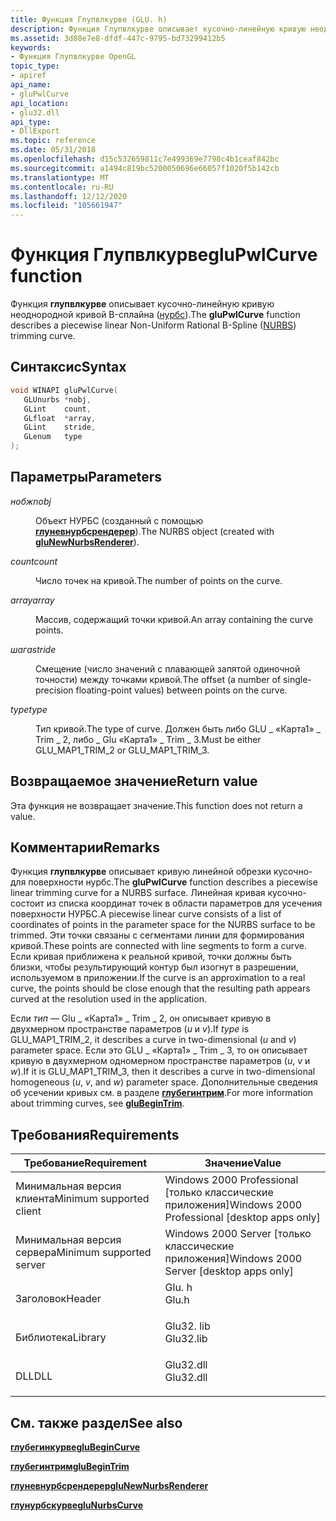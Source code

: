```yaml
---
title: Функция Глупвлкурве (GLU. h)
description: Функция Глупвлкурве описывает кусочно-линейную кривую неоднородной кривой B-сплайна (НУРБС).
ms.assetid: 3d08e7e8-dfdf-447c-9795-bd73299412b5
keywords:
- Функция Глупвлкурве OpenGL
topic_type:
- apiref
api_name:
- gluPwlCurve
api_location:
- glu32.dll
api_type:
- DllExport
ms.topic: reference
ms.date: 05/31/2018
ms.openlocfilehash: d15c532659811c7e499369e7798c4b1ceaf842bc
ms.sourcegitcommit: a1494c819bc5200050696e66057f1020f5b142cb
ms.translationtype: MT
ms.contentlocale: ru-RU
ms.lasthandoff: 12/12/2020
ms.locfileid: "105661947"
---
```

# <a name="glupwlcurve-function"></a><span data-ttu-id="c7297-104">Функция Глупвлкурве</span><span class="sxs-lookup"><span data-stu-id="c7297-104">gluPwlCurve function</span></span>

<span data-ttu-id="c7297-105">Функция **глупвлкурве** описывает кусочно-линейную кривую неоднородной кривой B-сплайна ([нурбс](using-nurbs-curves-and-surfaces.md)).</span><span class="sxs-lookup"><span data-stu-id="c7297-105">The **gluPwlCurve** function describes a piecewise linear Non-Uniform Rational B-Spline ([NURBS](using-nurbs-curves-and-surfaces.md)) trimming curve.</span></span>

## <a name="syntax"></a><span data-ttu-id="c7297-106">Синтаксис</span><span class="sxs-lookup"><span data-stu-id="c7297-106">Syntax</span></span>


```C++
void WINAPI gluPwlCurve(
   GLUnurbs *nobj,
   GLint    count,
   GLfloat  *array,
   GLint    stride,
   GLenum   type
);
```



## <a name="parameters"></a><span data-ttu-id="c7297-107">Параметры</span><span class="sxs-lookup"><span data-stu-id="c7297-107">Parameters</span></span>

<dl> <dt>

<span data-ttu-id="c7297-108">*нобж*</span><span class="sxs-lookup"><span data-stu-id="c7297-108">*nobj*</span></span> 
</dt> <dd>

<span data-ttu-id="c7297-109">Объект НУРБС (созданный с помощью [**глуневнурбсрендерер**](glunewnurbsrenderer.md)).</span><span class="sxs-lookup"><span data-stu-id="c7297-109">The NURBS object (created with [**gluNewNurbsRenderer**](glunewnurbsrenderer.md)).</span></span>

</dd> <dt>

<span data-ttu-id="c7297-110">*count*</span><span class="sxs-lookup"><span data-stu-id="c7297-110">*count*</span></span> 
</dt> <dd>

<span data-ttu-id="c7297-111">Число точек на кривой.</span><span class="sxs-lookup"><span data-stu-id="c7297-111">The number of points on the curve.</span></span>

</dd> <dt>

<span data-ttu-id="c7297-112">*array*</span><span class="sxs-lookup"><span data-stu-id="c7297-112">*array*</span></span> 
</dt> <dd>

<span data-ttu-id="c7297-113">Массив, содержащий точки кривой.</span><span class="sxs-lookup"><span data-stu-id="c7297-113">An array containing the curve points.</span></span>

</dd> <dt>

<span data-ttu-id="c7297-114">*шага*</span><span class="sxs-lookup"><span data-stu-id="c7297-114">*stride*</span></span> 
</dt> <dd>

<span data-ttu-id="c7297-115">Смещение (число значений с плавающей запятой одиночной точности) между точками кривой.</span><span class="sxs-lookup"><span data-stu-id="c7297-115">The offset (a number of single-precision floating-point values) between points on the curve.</span></span>

</dd> <dt>

<span data-ttu-id="c7297-116">*type*</span><span class="sxs-lookup"><span data-stu-id="c7297-116">*type*</span></span> 
</dt> <dd>

<span data-ttu-id="c7297-117">Тип кривой.</span><span class="sxs-lookup"><span data-stu-id="c7297-117">The type of curve.</span></span> <span data-ttu-id="c7297-118">Должен быть либо GLU \_ «Карта1» \_ Trim \_ 2, либо \_ Glu «Карта1» \_ Trim \_ 3.</span><span class="sxs-lookup"><span data-stu-id="c7297-118">Must be either GLU\_MAP1\_TRIM\_2 or GLU\_MAP1\_TRIM\_3.</span></span>

</dd> </dl>

## <a name="return-value"></a><span data-ttu-id="c7297-119">Возвращаемое значение</span><span class="sxs-lookup"><span data-stu-id="c7297-119">Return value</span></span>

<span data-ttu-id="c7297-120">Эта функция не возвращает значение.</span><span class="sxs-lookup"><span data-stu-id="c7297-120">This function does not return a value.</span></span>

## <a name="remarks"></a><span data-ttu-id="c7297-121">Комментарии</span><span class="sxs-lookup"><span data-stu-id="c7297-121">Remarks</span></span>

<span data-ttu-id="c7297-122">Функция **глупвлкурве** описывает кривую линейной обрезки кусочно-для поверхности нурбс.</span><span class="sxs-lookup"><span data-stu-id="c7297-122">The **gluPwlCurve** function describes a piecewise linear trimming curve for a NURBS surface.</span></span> <span data-ttu-id="c7297-123">Линейная кривая кусочно-состоит из списка координат точек в области параметров для усечения поверхности НУРБС.</span><span class="sxs-lookup"><span data-stu-id="c7297-123">A piecewise linear curve consists of a list of coordinates of points in the parameter space for the NURBS surface to be trimmed.</span></span> <span data-ttu-id="c7297-124">Эти точки связаны с сегментами линии для формирования кривой.</span><span class="sxs-lookup"><span data-stu-id="c7297-124">These points are connected with line segments to form a curve.</span></span> <span data-ttu-id="c7297-125">Если кривая приближена к реальной кривой, точки должны быть близки, чтобы результирующий контур был изогнут в разрешении, используемом в приложении.</span><span class="sxs-lookup"><span data-stu-id="c7297-125">If the curve is an approximation to a real curve, the points should be close enough that the resulting path appears curved at the resolution used in the application.</span></span>

<span data-ttu-id="c7297-126">Если *тип* — Glu \_ «Карта1» \_ Trim \_ 2, он описывает кривую в двухмерном пространстве параметров (*u* и *v*).</span><span class="sxs-lookup"><span data-stu-id="c7297-126">If *type* is GLU\_MAP1\_TRIM\_2, it describes a curve in two-dimensional (*u* and *v*) parameter space.</span></span> <span data-ttu-id="c7297-127">Если это GLU \_ «Карта1» \_ Trim \_ 3, то он описывает кривую в двухмерном одномерном пространстве параметров (*u*, *v* и *w*).</span><span class="sxs-lookup"><span data-stu-id="c7297-127">If it is GLU\_MAP1\_TRIM\_3, then it describes a curve in two-dimensional homogeneous (*u*, *v*, and *w*) parameter space.</span></span> <span data-ttu-id="c7297-128">Дополнительные сведения об усечении кривых см. в разделе [**глубегинтрим**](glubegintrim.md).</span><span class="sxs-lookup"><span data-stu-id="c7297-128">For more information about trimming curves, see [**gluBeginTrim**](glubegintrim.md).</span></span>

## <a name="requirements"></a><span data-ttu-id="c7297-129">Требования</span><span class="sxs-lookup"><span data-stu-id="c7297-129">Requirements</span></span>



| <span data-ttu-id="c7297-130">Требование</span><span class="sxs-lookup"><span data-stu-id="c7297-130">Requirement</span></span> | <span data-ttu-id="c7297-131">Значение</span><span class="sxs-lookup"><span data-stu-id="c7297-131">Value</span></span> |
|-------------------------------------|--------------------------------------------------------------------------------------|
| <span data-ttu-id="c7297-132">Минимальная версия клиента</span><span class="sxs-lookup"><span data-stu-id="c7297-132">Minimum supported client</span></span><br/> | <span data-ttu-id="c7297-133">Windows 2000 Professional \[только классические приложения\]</span><span class="sxs-lookup"><span data-stu-id="c7297-133">Windows 2000 Professional \[desktop apps only\]</span></span><br/>                           |
| <span data-ttu-id="c7297-134">Минимальная версия сервера</span><span class="sxs-lookup"><span data-stu-id="c7297-134">Minimum supported server</span></span><br/> | <span data-ttu-id="c7297-135">Windows 2000 Server \[только классические приложения\]</span><span class="sxs-lookup"><span data-stu-id="c7297-135">Windows 2000 Server \[desktop apps only\]</span></span><br/>                                 |
| <span data-ttu-id="c7297-136">Заголовок</span><span class="sxs-lookup"><span data-stu-id="c7297-136">Header</span></span><br/>                   | <dl> <span data-ttu-id="c7297-137"><dt>Glu. h</dt></span><span class="sxs-lookup"><span data-stu-id="c7297-137"><dt>Glu.h</dt></span></span> </dl>     |
| <span data-ttu-id="c7297-138">Библиотека</span><span class="sxs-lookup"><span data-stu-id="c7297-138">Library</span></span><br/>                  | <dl> <span data-ttu-id="c7297-139"><dt>Glu32. lib</dt></span><span class="sxs-lookup"><span data-stu-id="c7297-139"><dt>Glu32.lib</dt></span></span> </dl> |
| <span data-ttu-id="c7297-140">DLL</span><span class="sxs-lookup"><span data-stu-id="c7297-140">DLL</span></span><br/>                      | <dl> <span data-ttu-id="c7297-141"><dt>Glu32.dll</dt></span><span class="sxs-lookup"><span data-stu-id="c7297-141"><dt>Glu32.dll</dt></span></span> </dl> |



## <a name="see-also"></a><span data-ttu-id="c7297-142">См. также раздел</span><span class="sxs-lookup"><span data-stu-id="c7297-142">See also</span></span>

<dl> <dt>

[<span data-ttu-id="c7297-143">**глубегинкурве**</span><span class="sxs-lookup"><span data-stu-id="c7297-143">**gluBeginCurve**</span></span>](glubegincurve.md)
</dt> <dt>

[<span data-ttu-id="c7297-144">**глубегинтрим**</span><span class="sxs-lookup"><span data-stu-id="c7297-144">**gluBeginTrim**</span></span>](glubegintrim.md)
</dt> <dt>

[<span data-ttu-id="c7297-145">**глуневнурбсрендерер**</span><span class="sxs-lookup"><span data-stu-id="c7297-145">**gluNewNurbsRenderer**</span></span>](glunewnurbsrenderer.md)
</dt> <dt>

[<span data-ttu-id="c7297-146">**глунурбскурве**</span><span class="sxs-lookup"><span data-stu-id="c7297-146">**gluNurbsCurve**</span></span>](glunurbscurve.md)
</dt> </dl>

 

 





